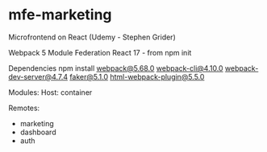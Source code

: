 # mfe-marketing

Microfrontend on React (Udemy - Stephen Grider)

Webpack 5 Module Federation
React 17 - from npm init

Dependencies
npm install webpack@5.68.0 webpack-cli@4.10.0 webpack-dev-server@4.7.4 faker@5.1.0 html-webpack-plugin@5.5.0

Modules:
Host: container

Remotes:

- marketing
- dashboard
- auth
